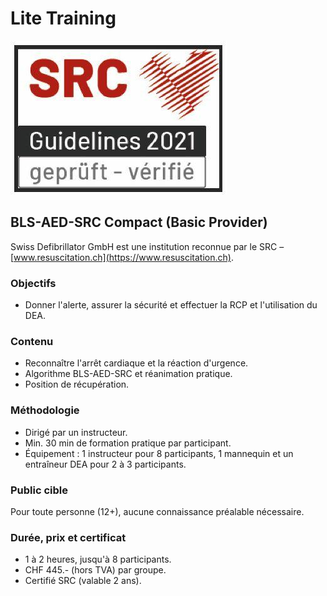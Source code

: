 # Lite Training
![SRC Logo](../../assets/home/srclogo.jpeg)

## BLS-AED-SRC Compact (Basic Provider)

Swiss Defibrillator GmbH est une institution reconnue par le SRC – [www.resuscitation.ch](https://www.resuscitation.ch).

### Objectifs
- Donner l'alerte, assurer la sécurité et effectuer la RCP et l'utilisation du DEA.

### Contenu
- Reconnaître l'arrêt cardiaque et la réaction d'urgence.
- Algorithme BLS-AED-SRC et réanimation pratique.
- Position de récupération.

### Méthodologie
- Dirigé par un instructeur.
- Min. 30 min de formation pratique par participant.
- Équipement : 1 instructeur pour 8 participants, 1 mannequin et un entraîneur DEA pour 2 à 3 participants.

### Public cible
Pour toute personne (12+), aucune connaissance préalable nécessaire.

### Durée, prix et certificat
- 1 à 2 heures, jusqu'à 8 participants.
- CHF 445.- (hors TVA) par groupe.
- Certifié SRC (valable 2 ans).
